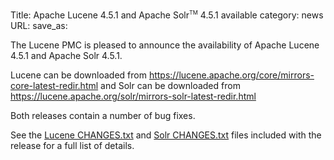 Title: Apache Lucene 4.5.1 and Apache Solr<span style="vertical-align: super; font-size: xx-small">TM</span> 4.5.1 available
category: news
URL: 
save_as: 

The Lucene PMC is pleased to announce the availability
of Apache Lucene 4.5.1 and Apache Solr 4.5.1.

Lucene can be downloaded from <https://lucene.apache.org/core/mirrors-core-latest-redir.html>
and Solr can be downloaded from <https://lucene.apache.org/solr/mirrors-solr-latest-redir.html>

Both releases contain a number of bug fixes.

See the [Lucene CHANGES.txt](/core/4_5_1/changes/Changes.html) and
[Solr CHANGES.txt](/solr/4_5_1/changes/Changes.html) files included
with the release for a full list of details.

